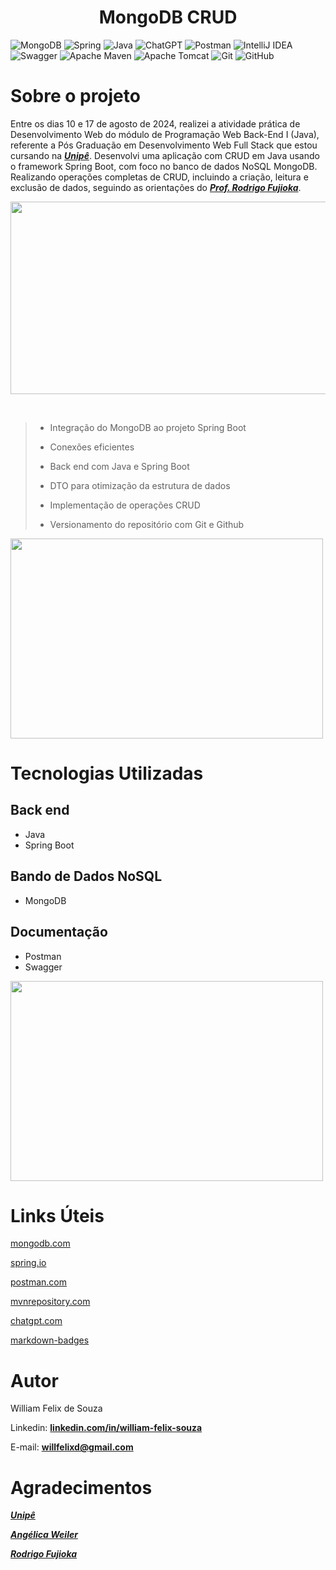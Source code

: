 <div>
  <h1 align="center">
    MongoDB CRUD  
  </h1>
</div>

![MongoDB](https://img.shields.io/badge/MongoDB-%234ea94b.svg?style=for-the-badge&logo=mongodb&logoColor=white)
![Spring](https://img.shields.io/badge/spring-%236DB33F.svg?style=for-the-badge&logo=spring&logoColor=white)
![Java](https://img.shields.io/badge/java-%23ED8B00.svg?style=for-the-badge&logo=openjdk&logoColor=white)
![ChatGPT](https://img.shields.io/badge/chatGPT-74aa9c?style=for-the-badge&logo=openai&logoColor=white)
![Postman](https://img.shields.io/badge/Postman-FF6C37?style=for-the-badge&logo=postman&logoColor=white)
![IntelliJ IDEA](https://img.shields.io/badge/IntelliJIDEA-000000.svg?style=for-the-badge&logo=intellij-idea&logoColor=white)
![Swagger](https://img.shields.io/badge/-Swagger-%23Clojure?style=for-the-badge&logo=swagger&logoColor=white)
![Apache Maven](https://img.shields.io/badge/Apache%20Maven-C71A36?style=for-the-badge&logo=Apache%20Maven&logoColor=white)
![Apache Tomcat](https://img.shields.io/badge/apache%20tomcat-%23F8DC75.svg?style=for-the-badge&logo=apache-tomcat&logoColor=black)
![Git](https://img.shields.io/badge/git-%23F05033.svg?style=for-the-badge&logo=git&logoColor=white)
![GitHub](https://img.shields.io/badge/github-%23121011.svg?style=for-the-badge&logo=github&logoColor=white)


# Sobre o projeto

Entre os dias 10 e 17 de agosto de 2024, realizei a atividade prática de Desenvolvimento Web do módulo de Programação Web Back-End I (Java), referente a Pós Graduação em Desenvolvimento Web Full Stack que estou cursando na **_[Unipê](https://www.unipe.edu.br/)_**. Desenvolvi uma aplicação com CRUD em Java usando o framework Spring Boot, com foco no banco de dados NoSQL MongoDB. Realizando operações completas de CRUD, incluindo a criação, leitura e exclusão de dados, seguindo as orientações do **_[Prof. Rodrigo Fujioka](https://www.linkedin.com/in/rfujioka/)_**.

<p align="center">
  <img width="568" height="308" src="https://github.com/user-attachments/assets/a460f3a9-8199-4625-9c19-2432872c8d46">
</p><br />


> - Integração do MongoDB ao projeto Spring Boot
>
> - Conexões eficientes
>
> - Back end com Java e Spring Boot
>
> - DTO para otimização da estrutura de dados
>
> - Implementação de operações CRUD
>
> - Versionamento do repositório com Git e Github

<p align="left">
  <img width="500" height="320" src="https://github.com/user-attachments/assets/fafbceda-1d65-4086-a92d-41e2794b42ce">
</p>

# Tecnologias Utilizadas

## Back end
- Java
- Spring Boot

## Bando de Dados NoSQL
- MongoDB

## Documentação
- Postman
- Swagger

<p align="left">
  <img width="500" height="320" src="https://github.com/user-attachments/assets/84fdc32f-165f-4ac3-801c-53fe330694ec">
</p>


# Links Úteis

[mongodb.com](https://www.mongodb.com/try/download/community)

[spring.io](https://start.spring.io/)

[postman.com](https://www.postman.com/downloads/?utm_source=postman-home)

[mvnrepository.com](https://mvnrepository.com/artifact/org.springdoc/springdoc-openapi-starter-webmvc-ui)

[chatgpt.com](https://chatgpt.com/)

[markdown-badges](https://github.com/Ileriayo/markdown-badges)

# Autor

William Felix de Souza

Linkedin: **[linkedin.com/in/william-felix-souza](https://www.linkedin.com/in/william-felix-souza/)**

E-mail: **[willfelixd@gmail.com](willfelixd@gmail.com)**

# Agradecimentos

**_[Unipê](https://www.unipe.edu.br/)_**

**_[Angélica Weiler](https://www.linkedin.com/in/angelicaweiler/)_**

**_[Rodrigo Fujioka](https://www.linkedin.com/in/rfujioka/)_**
